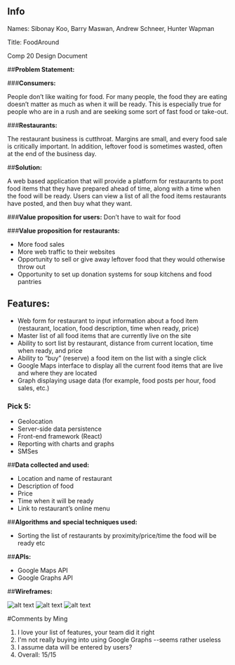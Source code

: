 ## Info
Names: Sibonay Koo, Barry Maswan, Andrew Schneer, Hunter Wapman

Title: FoodAround

Comp 20 Design Document

##__Problem Statement:__

###__Consumers:__

People don’t like waiting for food.  For many people, the food they are eating doesn’t matter as much as when it will be ready.  This is especially true for people who are in a rush and are seeking some sort of fast food or take-out.

###__Restaurants:__

The restaurant business is cutthroat.  Margins are small, and every food sale is critically important.  In addition, leftover food is sometimes wasted, often at the end of the business day.

##__Solution:__

A web based application that will provide a platform for restaurants to post food items that they have prepared ahead of time, along with a time when the food will be ready.  Users can view a list of all the food items restaurants have posted, and then buy what they want.

###__Value proposition for users:__
Don’t have to wait for food

###__Value proposition for restaurants:__

* More food sales
* More web traffic to their websites
* Opportunity to sell or give away leftover food that they would otherwise throw out
* Opportunity to set up donation systems for soup kitchens and food pantries

## __Features:__

* Web form for restaurant to input information about a food item (restaurant, location, food description, time when ready, price)
* Master list of all food items that are currently live on the site
* Ability to sort list by restaurant, distance from current location, time when ready, and price
* Ability to “buy” (reserve) a food item on the list with a single click
* Google Maps interface to display all the current food items that are live and where they are located
* Graph displaying usage data (for example, food posts per hour, food sales, etc.)

### __Pick 5:__

* Geolocation
* Server-side data persistence
* Front-end framework (React)
* Reporting with charts and graphs
* SMSes

##__Data collected and used:__

* Location and name of restaurant
* Description of food
* Price
* Time when it will be ready
* Link to restaurant’s online menu

##__Algorithms and special techniques used:__

* Sorting the list of restaurants by proximity/price/time the food will be ready etc 

##__APIs:__

* Google Maps API
* Google Graphs API

##__Wireframes:__

![alt text](https://github.com/tuftsdev/comp20-spring2015-team3/blob/master/wireframes/Map.png "Map Screen for Desktop")
![alt text](https://github.com/tuftsdev/comp20-spring2015-team3/blob/master/wireframes/Post.png "Post Screen for Mobile")
![alt text](https://github.com/tuftsdev/comp20-spring2015-team3/blob/master/wireframes/Graphs.png "Graphs Screen for Mobile")

#Comments by Ming
1. I love your list of features, your team did it right
2. I'm not really buying into using Google Graphs --seems rather useless
3. I assume data will be entered by users?
4. Overall: 15/15
